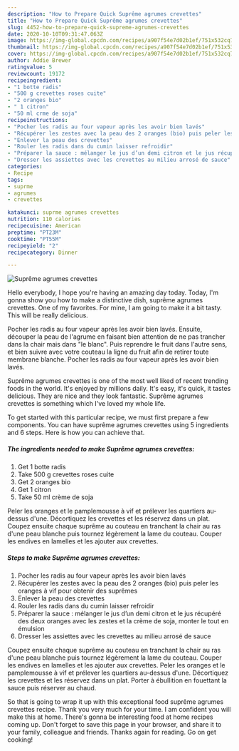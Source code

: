 ```yaml
---
description: "How to Prepare Quick Suprême agrumes crevettes"
title: "How to Prepare Quick Suprême agrumes crevettes"
slug: 4452-how-to-prepare-quick-supreme-agrumes-crevettes
date: 2020-10-10T09:31:47.063Z
image: https://img-global.cpcdn.com/recipes/a907f54e7d02b1ef/751x532cq70/supreme-agrumes-crevettes-photo-principale-de-la-recette.jpg
thumbnail: https://img-global.cpcdn.com/recipes/a907f54e7d02b1ef/751x532cq70/supreme-agrumes-crevettes-photo-principale-de-la-recette.jpg
cover: https://img-global.cpcdn.com/recipes/a907f54e7d02b1ef/751x532cq70/supreme-agrumes-crevettes-photo-principale-de-la-recette.jpg
author: Addie Brewer
ratingvalue: 5
reviewcount: 19172
recipeingredient:
- "1 botte radis"
- "500 g crevettes roses cuite"
- "2 oranges bio"
- " 1 citron"
- "50 ml crme de soja"
recipeinstructions:
- "Pocher les radis au four vapeur après les avoir bien lavés"
- "Récupérer les zestes avec la peau des 2 oranges (bio) puis peler les oranges à vif pour obtenir des suprêmes"
- "Enlever la peau des crevettes"
- "Rouler les radis dans du cumin laisser refroidir"
- "Préparer la sauce : mélanger le jus d’un demi citron et le jus récupéré des deux oranges avec les zestes et la crème de soja, monter le tout en émulsion"
- "Dresser les assiettes avec les crevettes au milieu arrosé de sauce"
categories:
- Recipe
tags:
- suprme
- agrumes
- crevettes

katakunci: suprme agrumes crevettes 
nutrition: 110 calories
recipecuisine: American
preptime: "PT23M"
cooktime: "PT55M"
recipeyield: "2"
recipecategory: Dinner

---
```



![Suprême agrumes crevettes](https://img-global.cpcdn.com/recipes/a907f54e7d02b1ef/751x532cq70/supreme-agrumes-crevettes-photo-principale-de-la-recette.jpg)

Hello everybody, I hope you're having an amazing day today. Today, I'm gonna show you how to make a distinctive dish, suprême agrumes crevettes. One of my favorites. For mine, I am going to make it a bit tasty. This will be really delicious.

Pocher les radis au four vapeur après les avoir bien lavés. Ensuite, découper la peau de l&#39;agrume en faisant bien attention de ne pas trancher dans la chair mais dans &#34;le blanc&#34;. Puis reprendre le fruit dans l&#39;autre sens, et bien suivre avec votre couteau la ligne du fruit afin de retirer toute membrane blanche. Pocher les radis au four vapeur après les avoir bien lavés.

Suprême agrumes crevettes is one of the most well liked of recent trending foods in the world. It's enjoyed by millions daily. It's easy, it's quick, it tastes delicious. They are nice and they look fantastic. Suprême agrumes crevettes is something which I've loved my whole life.


To get started with this particular recipe, we must first prepare a few components. You can have suprême agrumes crevettes using 5 ingredients and 6 steps. Here is how you can achieve that.

<!--inarticleads1-->

##### The ingredients needed to make Suprême agrumes crevettes:

1. Get 1 botte radis
1. Take 500 g crevettes roses cuite
1. Get 2 oranges bio
1. Get  1 citron
1. Take 50 ml crème de soja


Peler les oranges et le pamplemousse à vif et prélever les quartiers au-dessus d&#39;une. Décortiquez les crevettes et les réservez dans un plat. Coupez ensuite chaque suprême au couteau en tranchant la chair au ras d&#39;une peau blanche puis tournez légèrement la lame du couteau. Couper les endives en lamelles et les ajouter aux crevettes. 

<!--inarticleads2-->

##### Steps to make Suprême agrumes crevettes:

1. Pocher les radis au four vapeur après les avoir bien lavés
1. Récupérer les zestes avec la peau des 2 oranges (bio) puis peler les oranges à vif pour obtenir des suprêmes
1. Enlever la peau des crevettes
1. Rouler les radis dans du cumin laisser refroidir
1. Préparer la sauce : mélanger le jus d’un demi citron et le jus récupéré des deux oranges avec les zestes et la crème de soja, monter le tout en émulsion
1. Dresser les assiettes avec les crevettes au milieu arrosé de sauce


Coupez ensuite chaque suprême au couteau en tranchant la chair au ras d&#39;une peau blanche puis tournez légèrement la lame du couteau. Couper les endives en lamelles et les ajouter aux crevettes. Peler les oranges et le pamplemousse à vif et prélever les quartiers au-dessus d&#39;une. Décortiquez les crevettes et les réservez dans un plat. Porter à ébullition en fouettant la sauce puis réserver au chaud. 

So that is going to wrap it up with this exceptional food suprême agrumes crevettes recipe. Thank you very much for your time. I am confident you will make this at home. There's gonna be interesting food at home recipes coming up. Don't forget to save this page in your browser, and share it to your family, colleague and friends. Thanks again for reading. Go on get cooking!
